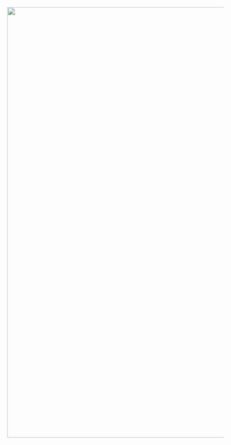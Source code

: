 <div id="header" align="center">
  <img src="https://media.giphy.com/media/5OxvXDXLkHqifCjSvW/giphy.gif" width="1000"/>
</div>
